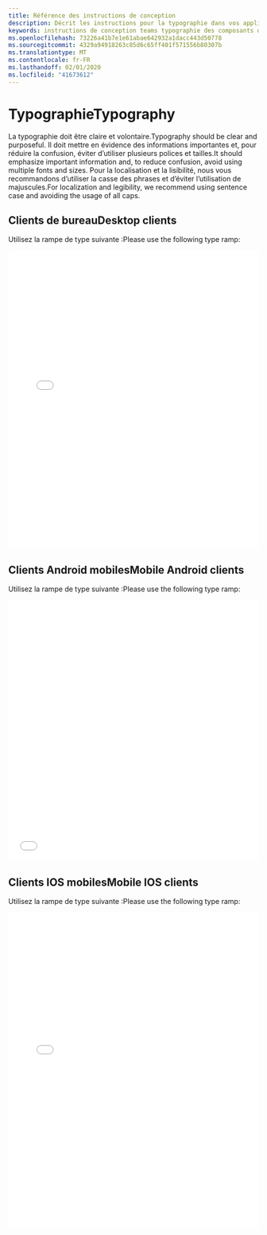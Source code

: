 ```yaml
---
title: Référence des instructions de conception
description: Décrit les instructions pour la typographie dans vos applications
keywords: instructions de conception teams typographie des composants de référence
ms.openlocfilehash: 73226a41b7e1e61abae642932a1dacc443d50778
ms.sourcegitcommit: 4329a94918263c85d6c65ff401f571556b80307b
ms.translationtype: MT
ms.contentlocale: fr-FR
ms.lasthandoff: 02/01/2020
ms.locfileid: "41673612"
---
```

# <a name="typography"></a><span data-ttu-id="04597-104">Typographie</span><span class="sxs-lookup"><span data-stu-id="04597-104">Typography</span></span>

<span data-ttu-id="04597-105">La typographie doit être claire et volontaire.</span><span class="sxs-lookup"><span data-stu-id="04597-105">Typography should be clear and purposeful.</span></span> <span data-ttu-id="04597-106">Il doit mettre en évidence des informations importantes et, pour réduire la confusion, éviter d’utiliser plusieurs polices et tailles.</span><span class="sxs-lookup"><span data-stu-id="04597-106">It should emphasize important information and, to reduce confusion, avoid using multiple fonts and sizes.</span></span> <span data-ttu-id="04597-107">Pour la localisation et la lisibilité, nous vous recommandons d’utiliser la casse des phrases et d’éviter l’utilisation de majuscules.</span><span class="sxs-lookup"><span data-stu-id="04597-107">For localization and legibility, we recommend using sentence case and avoiding the usage of all caps.</span></span>

## <a name="desktop-clients"></a><span data-ttu-id="04597-108">Clients de bureau</span><span class="sxs-lookup"><span data-stu-id="04597-108">Desktop clients</span></span>

<span data-ttu-id="04597-109">Utilisez la rampe de type suivante :</span><span class="sxs-lookup"><span data-stu-id="04597-109">Please use the following type ramp:</span></span>
<iframe height='600' scrolling='no' title='<span data-ttu-id="04597-110">Instructions de conception de Microsoft teams-rampe de typographie</span><span class="sxs-lookup"><span data-stu-id="04597-110">Microsoft Teams design guidelines - typography ramp</span></span>' src='//codepen.io/msteams/embed/xPxxQz/?height=687&theme-id=31655&default-tab=result&embed-version=2' frameborder='no' allowtransparency='true' allowfullscreen='true' style='width: 100%; overflow:hidden;margin:0; padding:0; border:none; '><span data-ttu-id="04597-111">Voir le stylo Microsoft teams Design Guidelines-rampe de typographie par Microsoft Teams (@msteams) sur CodePen.</span><span class="sxs-lookup"><span data-stu-id="04597-111">See the Pen Microsoft Teams design guidelines - typography ramp by Microsoft Teams (@msteams) on CodePen.</span></span></iframe>

## <a name="mobile-android-clients"></a><span data-ttu-id="04597-112">Clients Android mobiles</span><span class="sxs-lookup"><span data-stu-id="04597-112">Mobile Android clients</span></span>

<span data-ttu-id="04597-113">Utilisez la rampe de type suivante :</span><span class="sxs-lookup"><span data-stu-id="04597-113">Please use the following type ramp:</span></span>
<iframe height="525" style="width: 100%; " scrolling="no" title="Instructions de conception Android Microsoft teams-typographie" src="//codepen.io/msteams/embed/vYBWOoX/?height=565&theme-id=31655&default-tab=result" frameborder="no" allowtransparency="true" allowfullscreen="true">
<span data-ttu-id="04597-115">Voir le stylo <a href='https://codepen.io/msteams/pen/vYBWOoX/'>Microsoft teams Design Android Design Guidelines-Typography</a> by Bill Bliss (<a href='https://codepen.io/msteams'>@msteams</a>) sur <a href='https://codepen.io'>CodePen</a>.</span><span class="sxs-lookup"><span data-stu-id="04597-115">See the Pen <a href='https://codepen.io/msteams/pen/vYBWOoX/'>Microsoft Teams Android design guidelines - typography</a> by Bill Bliss (<a href='https://codepen.io/msteams'>@msteams</a>) on <a href='https://codepen.io'>CodePen</a>.</span></span>
</iframe>

## <a name="mobile-ios-clients"></a><span data-ttu-id="04597-116">Clients IOS mobiles</span><span class="sxs-lookup"><span data-stu-id="04597-116">Mobile IOS clients</span></span>

<span data-ttu-id="04597-117">Utilisez la rampe de type suivante :</span><span class="sxs-lookup"><span data-stu-id="04597-117">Please use the following type ramp:</span></span>
<iframe height="635" style="width: 100%; " scrolling="no" title="Instructions de conception de Microsoft teams IOS-typographie" src="//codepen.io/msteams/embed/qBWVWjw/?height=825&theme-id=31655&default-tab=result&editable=true" frameborder="no" allowtransparency="true" allowfullscreen="true">
<span data-ttu-id="04597-119">Voir le stylet <a href='https://codepen.io/msteams/pen/qBWVWjw/'>Microsoft teams IOS Design Guidelines-Typography</a> by Bill Bliss (<a href='https://codepen.io/msteams'>@msteams</a>) sur <a href='https://codepen.io'>CodePen</a>.</span><span class="sxs-lookup"><span data-stu-id="04597-119">See the Pen <a href='https://codepen.io/msteams/pen/qBWVWjw/'>Microsoft Teams IOS design guidelines  - typography</a> by Bill Bliss (<a href='https://codepen.io/msteams'>@msteams</a>) on <a href='https://codepen.io'>CodePen</a>.</span></span>
</iframe>
